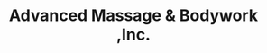 ---
title: "Advanced Massage & Bodywork ,Inc."
url: /charlotte/advanced-massage-und-bodywork-inc/
shop: Massage
---